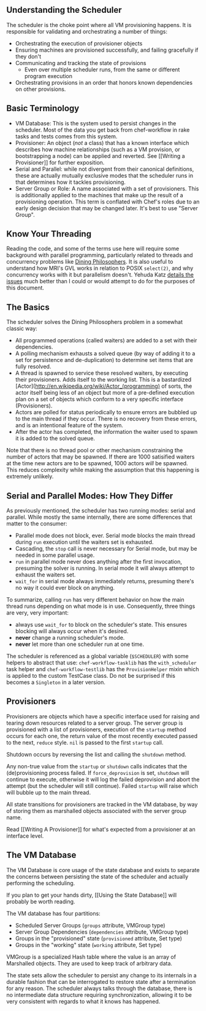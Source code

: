Understanding the Scheduler
---------------------------

The scheduler is the choke point where all VM provisioning happens. It is
responsible for validating and orchestrating a number of things:

* Orchestrating the execution of provisioner objects
* Ensuring machines are provisioned successfully, and failing gracefully if they don't
* Communicating and tracking the state of provisions
  * Even over multiple scheduler runs, from the same or different program execution
* Orchestrating provisions in an order that honors known dependencies on other provisions. 

Basic Terminology
-----------------

* VM Database: This is the system used to persist changes in the scheduler.
  Most of the data you get back from chef-workflow in rake tasks and tests
  comes from this system.
* Provisioner: An object (*not* a class) that has a known interface which
  describes how machine relationships (such as a VM provision, or bootstrapping
  a node) can be applied and reverted. See [[Writing a Provisioner]] for
  further exposition.
* Serial and Parallel: while not divergent from their canonical definitions,
  these are actually mutually exclusive modes that the scheduler runs in that
  determines how it tackles provisioning.
* Server Group or Role: A name associated with a set of provisioners. This is
  additionally applied to the machines that make up the result of a
  provisioning operation. This term is conflated with Chef's roles due to an
  early design decision that may be changed later. It's best to use "Server
  Group".

Know Your Threading
-------------------

Reading the code, and some of the terms use here will require some background
with parallel programming, particularly related to threads and concurrency
problems like [Dining
Philosophers](http://en.wikipedia.org/wiki/Dining_Philosophers). It is also
useful to understand how MRI's GVL works in relation to POSIX `select(2)`, and
why concurrency works with it but parallelism doesn't. Yehuda Katz [details the
issues](http://yehudakatz.com/2010/08/14/threads-in-ruby-enough-already/) much
better than I could or would attempt to do for the purposes of this document.

The Basics
----------

The scheduler solves the Dining Philosophers problem in a somewhat classic way:

* All programmed operations (called waiters) are added to a set with their
  dependencies.
* A polling mechanism exhausts a solved queue (by way of adding it to a set for
  persistence and de-duplication) to determine set items that are fully
  resolved.
* A thread is spawned to service these resolved waiters, by executing their
  provisioners. Adds itself to the working list. This is a bastardized
  [Actor](http://en.wikipedia.org/wiki/Actor_(programming) of sorts, the actor
  itself being less of an object but more of a pre-defined execution plan on a
  set of objects which conform to a very specific interface (Provisioners).
* Actors are polled for status periodically to ensure errors are bubbled up to
  the main thread if they occur. There is no recovery from these errors, and is
  an intentional feature of the system.
* After the actor has completed, the information the waiter used to spawn it is
  added to the solved queue. 

Note that there is no thread pool or other mechanism constraining the number of
actors that may be spawned. If there are 1000 satisified waiters at the time
new actors are to be spawned, 1000 actors *will* be spawned. This reduces
complexity while making the assumption that this happening is extremely
unlikely.

Serial and Parallel Modes: How They Differ
------------------------------------------

As previously mentioned, the scheduler has two running modes: serial and
parallel. While mostly the same internally, there are some differences that
matter to the consumer:

* Parallel mode does not block, ever. Serial mode blocks the main thread during
  `run` execution until the waiters set is exhausted.
* Cascading, the `stop` call is never necessary for Serial mode, but may be
  needed in some parallel usage.
* `run` in parallel mode never does anything after the first invocation,
  presuming the solver is running. In serial mode it will always attempt to
  exhaust the waiters set.
* `wait_for` in serial mode always immediately returns, presuming there's no
  way it could ever block on anything.

To summarize, calling `run` has very different behavior on how the main thread
runs depending on what mode is in use. Consequently, three things are very, very
important:

* always use `wait_for` to block on the scheduler's state. This ensures
  blocking will always occur when it's desired.
* **never** change a running scheduler's mode.
* **never** let more than one scheduler run at one time.

The scheduler is referenced as a global variable (`$SCHEDULER`) with some
helpers to abstract that use: `chef-workflow-tasklib` has the `with_scheduler`
task helper and `chef-workflow-testlib` has the `ProvisionHelper` mixin which
is applied to the custom TestCase class. Do not be surprised if this becomes a
`Singleton` in a later version.

Provisioners
------------

Provisioners are objects which have a specific interface used for raising and
tearing down resources related to a server group. The server group is
provisioned with a list of provisioners, execution of the `startup` method
occurs for each one, the return value of the most recently executed passed to
the next, `reduce` style. `nil` is passed to the first `startup` call.

Shutdown occurs by reversing the list and calling the `shutdown` method.

Any non-true value from the `startup` or `shutdown` calls indicates that the
(de)provisioning process failed. If `force_deprovision` is set, `shutdown` will
continue to execute, otherwise it will log the failed deprovision and abort the
attempt (but the scheduler will still continue). Failed `startup` will raise
which will bubble up to the main thread.

All state transitions for provisioners are tracked in the VM database, by way
of storing them as marshalled objects associated with the server group name.

Read [[Writing A Provisioner]] for what's expected from a provisioner at an
interface level.

The VM Database
---------------

The VM Database is core usage of the state database and exists to separate the
concerns between persisting the state of the scheduler and actually performing
the scheduling.

If you plan to get your hands dirty, [[Using the State Database]] will probably
be worth reading.

The VM database has four partitions:

* Scheduled Server Groups (`groups` attribute, VMGroup type)
* Server Group Dependencies (`dependencies` attribute, VMGroup type)
* Groups in the "provisioned" state (`provisioned` attribute, Set type)
* Groups in the "working" state (`working` attribute, Set type)

VMGroup is a specialized Hash table where the value is an array of Marshalled
objects. They are used to keep track of arbitrary data.

The state sets allow the scheduler to persist any change to its internals in a
durable fashion that can be interrogated to restore state after a termination
for any reason. The scheduler always talks through the database, there is no
intermediate data structure requiring synchronization, allowing it to be very
consistent with regards to what it knows has happened.
